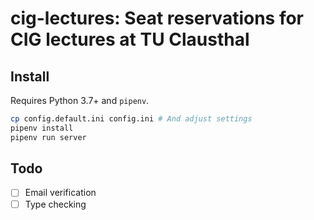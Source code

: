cig-lectures: Seat reservations for CIG lectures at TU Clausthal
================================================================

Install
-------

Requires Python 3.7+ and `pipenv`.

```sh
cp config.default.ini config.ini # And adjust settings
pipenv install
pipenv run server
```

Todo
----

* [ ] Email verification
* [ ] Type checking
